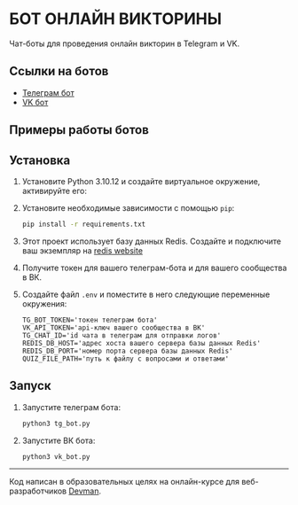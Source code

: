 # БОТ ОНЛАЙН ВИКТОРИНЫ
Чат-боты для проведения онлайн викторин в Telegram и VK.

## Ссылки на ботов
- [Телеграм бот ](@quiz_game_play_bot)
- [VK бот ](https://vk.com/club228196128)

## Примеры работы ботов



## Установка
1. Установите Python 3.10.12 и создайте виртуальное окружение, активируйте его:
    
2. Установите необходимые зависимости с помощью `pip`:
    ```sh
    pip install -r requirements.txt

3. Этот проект использует базу данных Redis. Создайте и подключите ваш экземпляр на [redis website](https://app.redislabs.com/)
4. Получите токен для вашего телеграм-бота и для вашего сообщества в ВК.
5. Создайте файл `.env` и поместите в него следующие переменные окружения:
    ```env
    TG_BOT_TOKEN='токен телеграм бота'
    VK_API_TOKEN='api-ключ вашего сообщества в ВК'
    TG_CHAT_ID='id чата в телеграм для отправки логов'
    REDIS_DB_HOST='адрес хоста вашего сервера базы данных Redis'
    REDIS_DB_PORT='номер порта сервера базы данных Redis'
    QUIZ_FILE_PATH='путь к файлу с вопросами и ответами'
    ```
## Запуск
1. Запустите телеграм бота:
    ```sh
    python3 tg_bot.py
    ```
2. Запустите ВК бота:
    ```sh
    python3 vk_bot.py
    ```
***
Код написан в образовательных целях на онлайн-курсе для веб-разработчиков [Devman](dvmn.org).
